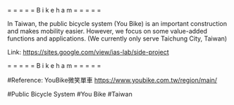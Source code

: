 = = = = = B i k e h a m = = = = =

In Taiwan, the public bicycle system (You Bike) is an important construction and makes mobility easier. However, we focus on some value-added functions and applications. (We currently only serve Taichung City, Taiwan)

Link: https://sites.google.com/view/ias-lab/side-project

= = = = = B i k e h a m = = = = =

#Reference: YouBike微笑單車 https://www.youbike.com.tw/region/main/

#Public Bicycle System
#You Bike
#Taiwan
